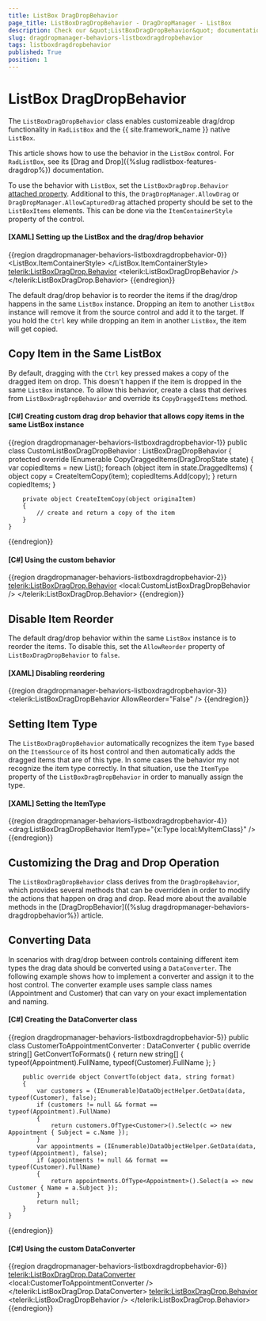 ```yaml
---
title: ListBox DragDropBehavior
page_title: ListBoxDragDropBehavior - DragDropManager - ListBox
description: Check our &quot;ListBoxDragDropBehavior&quot; documentation article for the DragDropManager {{ site.framework_name }} control.
slug: dragdropmanager-behaviors-listboxdragdropbehavior
tags: listboxdragdropbehavior
published: True
position: 1
---
```


# ListBox DragDropBehavior

The `ListBoxDragDropBehavior` class enables customizeable drag/drop functionality in `RadListBox` and the {{ site.framework_name }} native `ListBox`.

This article shows how to use the behavior in the `ListBox` control. For `RadListBox`, see its [Drag and Drop]({%slug radlistbox-features-dragdrop%}) documentation.

To use the behavior with `ListBox`, set the `ListBoxDragDrop.Behavior` [attached property](https://learn.microsoft.com/en-us/dotnet/desktop/wpf/properties/attached-properties-overview?view=netdesktop-6.0). Additional to this, the `DragDropManager.AllowDrag` or `DragDropManager.AllowCapturedDrag` attached property should be set to the `ListBoxItems` elements. This can be done via the `ItemContainerStyle` property of the control.

#### __[XAML] Setting up the ListBox and the drag/drop behavior__
{{region dragdropmanager-behaviors-listboxdragdropbehavior-0}}
	<ListBox ItemsSource="{Binding MyItemsCollection}" DisplayMemberPath="Name">
		<ListBox.ItemContainerStyle>
			<Style TargetType="ListBoxItem"> 
				<Setter Property="telerik:DragDropManager.AllowCapturedDrag" Value="True" /> 
			</Style> 
		</ListBox.ItemContainerStyle>
		<telerik:ListBoxDragDrop.Behavior>
			<telerik:ListBoxDragDropBehavior />
		</telerik:ListBoxDragDrop.Behavior>
	</ListBox>
{{endregion}}

The default drag/drop behavior is to reorder the items if the drag/drop happens in the same `ListBox` instance. Dropping an item to another `ListBox` instance will remove it from the source control and add it to the target. If you hold the `Ctrl` key while dropping an item in another `ListBox`, the item will get copied.

## Copy Item in the Same ListBox

By default, dragging with the `Ctrl` key pressed makes a copy of the dragged item on drop. This doesn't happen if the item is dropped in the same `ListBox` instance. To allow this behavior, create a class that derives from `ListBoxDragDropBehavior` and override its `CopyDraggedItems` method.

#### __[C#] Creating custom drag drop behavior that allows copy items in the same ListBox instance__
{{region dragdropmanager-behaviors-listboxdragdropbehavior-1}}
	public class CustomListBoxDragDropBehavior : ListBoxDragDropBehavior
    {
        protected override IEnumerable<object> CopyDraggedItems(DragDropState state)
        {
            var copiedItems = new List<object>();
            foreach (object item in state.DraggedItems)
            {
                object copy = CreateItemCopy(item);
                copiedItems.Add(copy);
            }
            return copiedItems;
        }
		
		private object CreateItemCopy(object originaItem)
		{
			// create and return a copy of the item
		}
    }
{{endregion}}

#### __[C#] Using the custom behavior__
{{region dragdropmanager-behaviors-listboxdragdropbehavior-2}}
	<ListBox>		
		<telerik:ListBoxDragDrop.Behavior>
			<local:CustomListBoxDragDropBehavior />
		</telerik:ListBoxDragDrop.Behavior>
	</ListBox>
{{endregion}}

## Disable Item Reorder

The default drag/drop behavior within the same `ListBox` instance is to reorder the items. To disable this, set the `AllowReorder` property of `ListBoxDragDropBehavior` to `false`.

#### __[XAML] Disabling reordering__
{{region dragdropmanager-behaviors-listboxdragdropbehavior-3}}
	<telerik:ListBoxDragDropBehavior AllowReorder="False" />
{{endregion}}

## Setting Item Type

The `ListBoxDragDropBehavior` automatically recognizes the item `Type` based on the `ItemsSource` of its host control and then automatically adds the dragged items that are of this type. In some cases the behavior my not recognize the item type correctly. In that situation, use the `ItemType` property of the `ListBoxDragDropBehavior` in order to manually assign the type.

#### __[XAML] Setting the ItemType__
{{region dragdropmanager-behaviors-listboxdragdropbehavior-4}}
	<drag:ListBoxDragDropBehavior ItemType="{x:Type local:MyItemClass}" />
{{endregion}}

## Customizing the Drag and Drop Operation

The `ListBoxDragDropBehavior` class derives from the `DragDropBehavior`, which provides several methods that can be overridden in order to modify the actions that happen on drag and drop. Read more about the available methods in the [DragDropBehavior]({%slug dragdropmanager-behaviors-dragdropbehavior%}) article.

## Converting Data

In scenarios with drag/drop between controls containing different item types the drag data should be converted using a `DataConverter`. The following example shows how to implement a converter and assign it to the host control. The converter example uses sample class names (Appointment and Customer) that can vary on your exact implementation and naming.

#### __[C#] Creating the DataConverter class__
{{region dragdropmanager-behaviors-listboxdragdropbehavior-5}}
	public class CustomerToAppointmentConverter : DataConverter
	{
		public override string[] GetConvertToFormats()
		{
			return new string[] { typeof(Appointment).FullName, typeof(Customer).FullName };
		}
		
		public override object ConvertTo(object data, string format)
		{
			var customers = (IEnumerable)DataObjectHelper.GetData(data, typeof(Customer), false);
			if (customers != null && format == typeof(Appointment).FullName)
			{
				return customers.OfType<Customer>().Select(c => new Appointment { Subject = c.Name });
			}
			var appointments = (IEnumerable)DataObjectHelper.GetData(data, typeof(Appointment), false);
			if (appointments != null && format == typeof(Customer).FullName)
			{
				return appointments.OfType<Appointment>().Select(a => new Customer { Name = a.Subject });	
			}
			return null;
		}	
	}
{{endregion}}

#### __[C#] Using the custom DataConverter__
{{region dragdropmanager-behaviors-listboxdragdropbehavior-6}}	
	<ListBox>
		<telerik:ListBoxDragDrop.DataConverter>
			<local:CustomerToAppointmentConverter />
		</telerik:ListBoxDragDrop.DataConverter>
		<telerik:ListBoxDragDrop.Behavior>
			<telerik:ListBoxDragDropBehavior />
		</telerik:ListBoxDragDrop.Behavior>
	</ListBox>
{{endregion}}
